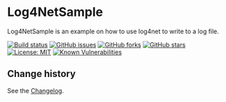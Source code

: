 Log4NetSample
===============
Log4NetSample is an example on how to use log4net to write to a log file.

[![Build status](https://ci.appveyor.com/api/projects/status/5yf0u1kqh82n4p84?svg=true)](https://ci.appveyor.com/project/SeppPenner/log4netsample)
[![GitHub issues](https://img.shields.io/github/issues/SeppPenner/Log4NetSample.svg)](https://github.com/SeppPenner/Log4NetSample/issues)
[![GitHub forks](https://img.shields.io/github/forks/SeppPenner/Log4NetSample.svg)](https://github.com/SeppPenner/Log4NetSample/network)
[![GitHub stars](https://img.shields.io/github/stars/SeppPenner/Log4NetSample.svg)](https://github.com/SeppPenner/Log4NetSample/stargazers)
[![License: MIT](https://img.shields.io/badge/License-MIT-blue.svg)](https://raw.githubusercontent.com/SeppPenner/Log4NetSample/master/License.txt)
[![Known Vulnerabilities](https://snyk.io/test/github/SeppPenner/Log4NetSample/badge.svg)](https://snyk.io/test/github/SeppPenner/Log4NetSample)

Change history
--------------

See the [Changelog](https://github.com/SeppPenner/Log4NetSample/blob/master/Changelog.md).